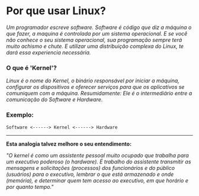 # Por que usar Linux?
*Um programador escreve software. Software é código que diz a máquina o que fazer, a maquina é controlada por um sistema operacional. E se você não conhece o seu sistema operacional, sua programação sempre terá muito achismo e chute.
E utilizar uma distribuição complexa do Linux, te dará essa experiencia necessária.*

### O que é 'Kernel'?

*Linux é o nome do Kernel, o binário responsável por iniciar a máquina, configurar os dispositivos e oferecer serviços para que os aplicativos se comuniquem com a máquina.*
*Resumidamente: Ele é o intermediário entre a comunicação do Software e Hardware.*
### Exemplo:
```
Software <------> Kernel <------> Hardware
```
---
 **Esta analogia talvez melhore o seu entendimento:** 

*"O kernel é como um assistente pessoal muito ocupado que trabalha para um executivo poderoso (o hardware). É trabalho do assistente transmitir as mensagens e solicitações (processos) dos funcionários e do público (usuários) para o executivo, lembrar o que está armazenado e onde (memória), e determinar quem tem acesso ao executivo, em que horário e por quanto tempo."*

